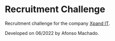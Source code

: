 # Recruitment Challenge

Recruitment challenge for the company [Xpand IT](https://www.xpand-it.com).

Developed on 06/2022 by Afonso Machado.
